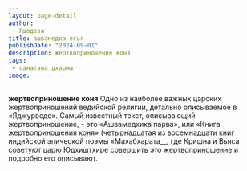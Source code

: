 ```yaml
---
layout: page-detail
author:
 - Яшодеви
title: ашвамедха-ягья
publishDate: "2024-09-01"
description: жертвоприношение коня
tags:
 - санатана дхарма
image: 
---
```


__жертвоприношение коня__
Одно из наиболее важных царских жертвоприношений ведийской религии, детально описываемое в «Яджурведе». Самый известный текст, описывающий жертвоприношение, - это «Ашвамедхика парва», или «Книга жертвоприношения коня» (четырнадцатая из восемнадцати книг индийской эпической поэмы «Махабхарата__, где Кришна и Вьяса советуют царю Юдхиштхире совершить это жертвоприношение и подробно его описывают.

